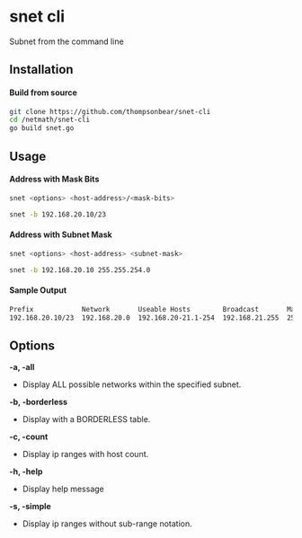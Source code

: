 # snet cli
Subnet from the command line

## Installation

#### Build from source

```Bash
git clone https://github.com/thompsonbear/snet-cli
cd /netmath/snet-cli
go build snet.go
```

## Usage

#### Address with Mask Bits

```Bash
snet <options> <host-address>/<mask-bits>
```

```Bash
snet -b 192.168.20.10/23
```

#### Address with Subnet Mask

```Bash
snet <options> <host-address> <subnet-mask>
```

```Bash
snet -b 192.168.20.10 255.255.254.0
```

#### Sample Output

```Bash
Prefix            Network       Useable Hosts        Broadcast       Mask
192.168.20.10/23  192.168.20.0  192.168.20-21.1-254  192.168.21.255  255.255.254.0
```

## Options

**-a, -all**

- Display ALL possible networks within the specified subnet.

**-b, -borderless**

- Display with a BORDERLESS table.

**-c, -count**

- Display ip ranges with host count.

**-h, -help**

- Display help message

**-s, -simple**

- Display ip ranges without sub-range notation.

